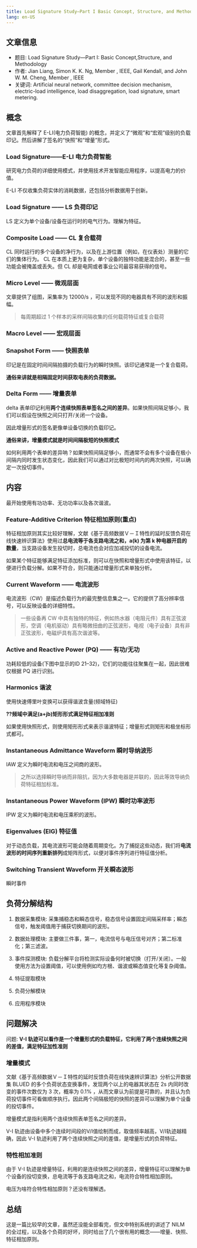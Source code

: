 ```yaml
---
title: Load Signature Study—Part I Basic Concept, Structure, and Methodology
lang: en-US
---
```

## 文章信息
+ 题目: Load Signature Study—Part I: Basic Concept,Structure, and Methodology
+ 作者: Jian Liang, Simon K. K. Ng, Member , IEEE, Gail Kendall, and John W. M. Cheng, Member , IEEE
+ 关键词: Artificial neural network, committee decision mechanism, electric-load intelligence, load disaggregation, load signature, smart metering.


## 概念
文章首先解释了 E-LI(电力负荷智能) 的概念，并定义了“微观”和“宏观”级别的负载印记。然后讲解了签名的“快照”和“增量”形式。

### Load Signature——E-LI 电力负荷智能
研究电力负荷的详细使用模式，并使用技术开发智能应用程序，以提高电力的价值。

E-LI 不仅收集负荷实体的消耗数据，还包括分析数据用于创新。

### Load Signature —— LS 负荷印记
LS 定义为单个设备/设备在运行时的电气行为。理解为特征。

### Composite Load —— CL 复合载荷
CL 同时运行的多个设备的净行为，以及在上游位置（例如，在仪表处）测量的它们的集体行为。 CL 在本质上更为复杂，单个设备的独特功能是混合的，甚至一些功能会被掩盖或丢失。但 CL 却是电网或者事业公司最容易获得的信号。

### Micro Level —— 微观层面
文章提供了组图，采集率为 12000/s ，可以发现不同的电器具有不同的波形和振幅。

> 每周期超过 1 个样本的采样间隔收集的任何载荷特征或复合载荷

<template>
  <img :src="$withBase('/images/0225micro-cl.png')" alt="叠加原理">
</template>


### Macro Level —— 宏观层面

<template>
  <img :src="$withBase('/images/0225macro-cl.png')" alt="叠加原理">
</template>

### Snapshot Form —— 快照表单
印记是在固定时间间隔拍摄的负载行为的瞬时快照。该印记通常是一个复合载荷。

**通俗来讲就是相隔固定时间获取电表的负荷数据。**
### Delta Form —— 增量表单
delta 表单印记利用**两个连续快照表单签名之间的差异**。如果快照间隔足够小，我们可以假设在快照之间只打开/关闭一个设备。

因此增量形式的签名更像单设备切换的负载印记。

**通俗来讲，增量模式就是时间间隔极短的快照模式**

如何利用两个表单的差异呐？如果快照间隔足够小，而通常不会有多个设备在极小间隔内同时发生状态变化，因此我们可以通过对比极短时间内的两次快照，可以确定一次投切事件。



## 内容
最开始使用有功功率、无功功率以及各次谐波。

### Feature-Additive Criterion 特征相加原则(重点)

<template>
  <img :src="$withBase('/images/0225feature-add.png')" alt="叠加原理">
</template>

特征相加原则其实比较好理解，文献《基于高频数据Ｖ－Ｉ特性的延时反馈负荷在线快速辨识算法》使用过**总电流等于各支路电流之和，a(k) 为第 k 种电器开启的数量**，当支路设备发生投切时，总电流也会对应加减投切的设备电流。

如果某个特征能够满足特征添加标准，则可以在快照和增量形式中使用该特征，以便进行负载分解。如果不符合，则只能通过增量形式来单独分析。

### Current Waveform —— 电流波形
电流波形（CW）是描述负载行为的最完整信息集之一。它的提供了高分辨率信号，可以反映设备的详细特性。

> 一些设备再 CW 中具有独特的特征，例如热水器（电阻元件）具有正弦波形，空调（电机驱动）具有略微扭曲的正弦波形，电视（电子设备）具有非正弦波形，电磁炉具有高次谐波等。

<template>
  <img :src="$withBase('/images/0225cw-feature.png')" alt="叠加原理">
</template>

### Active and Reactive Power (PQ) —— 有功/无功
功耗较低的设备(下图中显示的ID 21–32)，它们的功能往往聚集在一起，因此很难仅根据 PQ 进行识别。

<template>
  <img :src="$withBase('/images/0225pq.png')" alt="叠加原理">
</template>


### Harmonics 谐波
使用快速傅里叶变换可以获得谐波含量(频域特征)

**??频域中满足(a+jb)矩形形式满足特征相加准则**

如果使用快照形式，则使用矩形形式来表示谐波特征；增量形式则矩形和极坐标形式都可。

### Instantaneous Admittance Waveform 瞬时导纳波形

IAW 定义为瞬时电流和电压之间商的波形。

> 之所以选择瞬时导纳而非阻抗，因为大多数电器是并联的，因此等效导纳负荷特征相加标准。

### Instantaneous Power Waveform (IPW) 瞬时功率波形

IPW 定义为瞬时电流和电压乘积的波形。

### Eigenvalues (EIG) 特征值
对于动态负载，其电流波形可能会随着周期变化。为了捕捉这些动态，我们将**电流波形的时间序列重新排列**成矩阵形式，以便对事件序列进行特征值分析。

### Switching Transient Waveform  开关瞬态波形
瞬时事件

## 负荷分解结构
1. 数据采集模块: 采集捕稳态和瞬态信号，稳态信号设置固定间隔采样率；瞬态信号，触发阈值用于捕获切换期间的波形。

2. 数据处理模块: 主要做三件事，第一，电流信号与电压信号对齐；第二标准化；第三滤波。

3. 事件探测模块: 负载分解平台将检测实际设备何时被切换（打开/关闭）。一般使用方法为设置阈值，可以使用例如均方根、谐波或瞬态值变化等复杂阈值。

4. 特征提取模块
5. 负荷分解模块
6. 应用程序模块

## 问题解决
问题: **V-I 轨迹可以看作是一个增量形式的负载特征，它利用了两个连续快照之间的差值，满足特征加性准则**
### 增量模式
文献《基于高频数据Ｖ－Ｉ特性的延时反馈负荷在线快速辨识算法》分析公开数据集 BLUED 的多个负荷状态变换事件，发现两个以上的电器其状态在 2s 内同时改变的事件次数仅为 3 次，概率为 0.1% ，从而文章认为前提是可靠的，并且认为负荷投切事件可看做顺序执行。因此两个间隔极短的快照的差异可以理解为单个设备的投切事件。

增量模式是指利用两个连续快照表单签名之间的差异。

V-I 轨迹由设备中多个连续时间段的V/I值绘制而成，取值频率越高，V/I轨迹越精确，因此 V-I 轨迹利用了两个连续快照之间的差值，是增量形式的负荷特征。
### 特性相加准则
由于 V-I 轨迹是增量特征，利用的是连续快照之间的差异，增量特征可以理解为单个设备的投切变换，总电流等于各支路电流之和，电流符合特性相加原则。

电压为啥符合特性相加原则？还没有理解透。

## 总结
这是一篇比较早的文章，虽然还没能全部看完，但文中特别系统的讲述了 NILM 的全过程，以及各个负荷的好坏，同时给出了几个很有用的概念——增量、快照、特征相加原则。
